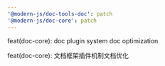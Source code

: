```yaml
---
'@modern-js/doc-tools-doc': patch
'@modern-js/doc-core': patch
---
```


feat(doc-core): doc plugin system doc optimization

feat(doc-core): 文档框架插件机制文档优化
